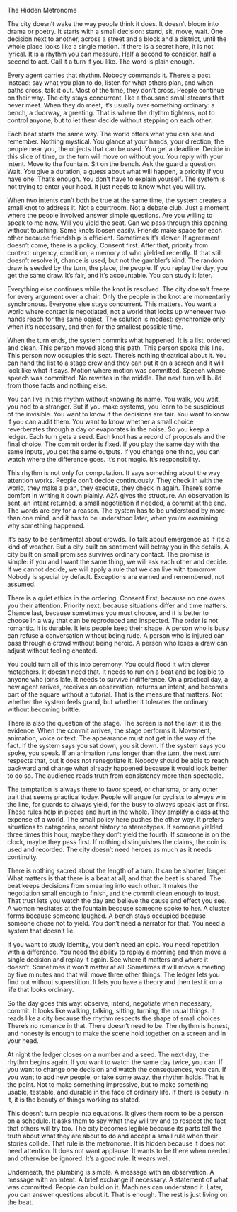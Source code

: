 The Hidden Metronome

The city doesn’t wake the way people think it does. It doesn’t bloom into drama or poetry. It starts with a small decision: stand, sit, move, wait. One decision next to another, across a street and a block and a district, until the whole place looks like a single motion. If there is a secret here, it is not lyrical. It is a rhythm you can measure. Half a second to consider, half a second to act. Call it a turn if you like. The word is plain enough.

Every agent carries that rhythm. Nobody commands it. There’s a pact instead: say what you plan to do, listen for what others plan, and when paths cross, talk it out. Most of the time, they don’t cross. People continue on their way. The city stays concurrent, like a thousand small streams that never meet. When they do meet, it’s usually over something ordinary: a bench, a doorway, a greeting. That is where the rhythm tightens, not to control anyone, but to let them decide without stepping on each other.

Each beat starts the same way. The world offers what you can see and remember. Nothing mystical. You glance at your hands, your direction, the people near you, the objects that can be used. You get a deadline. Decide in this slice of time, or the turn will move on without you. You reply with your intent. Move to the fountain. Sit on the bench. Ask the guard a question. Wait. You give a duration, a guess about what will happen, a priority if you have one. That’s enough. You don’t have to explain yourself. The system is not trying to enter your head. It just needs to know what you will try.

When two intents can’t both be true at the same time, the system creates a small knot to address it. Not a courtroom. Not a debate club. Just a moment where the people involved answer simple questions. Are you willing to speak to me now. Will you yield the seat. Can we pass through this opening without touching. Some knots loosen easily. Friends make space for each other because friendship is efficient. Sometimes it’s slower. If agreement doesn’t come, there is a policy. Consent first. After that, priority from context: urgency, condition, a memory of who yielded recently. If that still doesn’t resolve it, chance is used, but not the gambler’s kind. The random draw is seeded by the turn, the place, the people. If you replay the day, you get the same draw. It’s fair, and it’s accountable. You can study it later.

Everything else continues while the knot is resolved. The city doesn’t freeze for every argument over a chair. Only the people in the knot are momentarily synchronous. Everyone else stays concurrent. This matters. You want a world where contact is negotiated, not a world that locks up whenever two hands reach for the same object. The solution is modest: synchronize only when it’s necessary, and then for the smallest possible time.

When the turn ends, the system commits what happened. It is a list, ordered and clean. This person moved along this path. This person spoke this line. This person now occupies this seat. There’s nothing theatrical about it. You can hand the list to a stage crew and they can put it on a screen and it will look like what it says. Motion where motion was committed. Speech where speech was committed. No rewrites in the middle. The next turn will build from those facts and nothing else.

You can live in this rhythm without knowing its name. You walk, you wait, you nod to a stranger. But if you make systems, you learn to be suspicious of the invisible. You want to know if the decisions are fair. You want to know if you can audit them. You want to know whether a small choice reverberates through a day or evaporates in the noise. So you keep a ledger. Each turn gets a seed. Each knot has a record of proposals and the final choice. The commit order is fixed. If you play the same day with the same inputs, you get the same outputs. If you change one thing, you can watch where the difference goes. It’s not magic. It’s responsibility.

This rhythm is not only for computation. It says something about the way attention works. People don’t decide continuously. They check in with the world, they make a plan, they execute, they check in again. There’s some comfort in writing it down plainly. A2A gives the structure. An observation is sent, an intent returned, a small negotiation if needed, a commit at the end. The words are dry for a reason. The system has to be understood by more than one mind, and it has to be understood later, when you’re examining why something happened.

It’s easy to be sentimental about crowds. To talk about emergence as if it’s a kind of weather. But a city built on sentiment will betray you in the details. A city built on small promises survives ordinary contact. The promise is simple: if you and I want the same thing, we will ask each other and decide. If we cannot decide, we will apply a rule that we can live with tomorrow. Nobody is special by default. Exceptions are earned and remembered, not assumed.

There is a quiet ethics in the ordering. Consent first, because no one owes you their attention. Priority next, because situations differ and time matters. Chance last, because sometimes you must choose, and it is better to choose in a way that can be reproduced and inspected. The order is not romantic. It is durable. It lets people keep their shape. A person who is busy can refuse a conversation without being rude. A person who is injured can pass through a crowd without being heroic. A person who loses a draw can adjust without feeling cheated.

You could turn all of this into ceremony. You could flood it with clever metaphors. It doesn’t need that. It needs to run on a beat and be legible to anyone who joins late. It needs to survive indifference. On a practical day, a new agent arrives, receives an observation, returns an intent, and becomes part of the square without a tutorial. That is the measure that matters. Not whether the system feels grand, but whether it tolerates the ordinary without becoming brittle.

There is also the question of the stage. The screen is not the law; it is the evidence. When the commit arrives, the stage performs it. Movement, animation, voice or text. The appearance must not get in the way of the fact. If the system says you sat down, you sit down. If the system says you spoke, you speak. If an animation runs longer than the turn, the next turn respects that, but it does not renegotiate it. Nobody should be able to reach backward and change what already happened because it would look better to do so. The audience reads truth from consistency more than spectacle.

The temptation is always there to favor speed, or charisma, or any other trait that seems practical today. People will argue for cyclists to always win the line, for guards to always yield, for the busy to always speak last or first. These rules help in pieces and hurt in the whole. They amplify a class at the expense of a world. The small policy here pushes the other way. It prefers situations to categories, recent history to stereotypes. If someone yielded three times this hour, maybe they don’t yield the fourth. If someone is on the clock, maybe they pass first. If nothing distinguishes the claims, the coin is used and recorded. The city doesn’t need heroes as much as it needs continuity.

There is nothing sacred about the length of a turn. It can be shorter, longer. What matters is that there is a beat at all, and that the beat is shared. The beat keeps decisions from smearing into each other. It makes the negotiation small enough to finish, and the commit clean enough to trust. That trust lets you watch the day and believe the cause and effect you see. A woman hesitates at the fountain because someone spoke to her. A cluster forms because someone laughed. A bench stays occupied because someone chose not to yield. You don’t need a narrator for that. You need a system that doesn’t lie.

If you want to study identity, you don’t need an epic. You need repetition with a difference. You need the ability to replay a morning and then move a single decision and replay it again. See where it matters and where it doesn’t. Sometimes it won’t matter at all. Sometimes it will move a meeting by five minutes and that will move three other things. The ledger lets you find out without superstition. It lets you have a theory and then test it on a life that looks ordinary.

So the day goes this way: observe, intend, negotiate when necessary, commit. It looks like walking, talking, sitting, turning, the usual things. It reads like a city because the rhythm respects the shape of small choices. There’s no romance in that. There doesn’t need to be. The rhythm is honest, and honesty is enough to make the scene hold together on a screen and in your head.

At night the ledger closes on a number and a seed. The next day, the rhythm begins again. If you want to watch the same day twice, you can. If you want to change one decision and watch the consequences, you can. If you want to add new people, or take some away, the rhythm holds. That is the point. Not to make something impressive, but to make something usable, testable, and durable in the face of ordinary life. If there is beauty in it, it is the beauty of things working as stated.

This doesn’t turn people into equations. It gives them room to be a person on a schedule. It asks them to say what they will try and to respect the fact that others will try too. The city becomes legible because its parts tell the truth about what they are about to do and accept a small rule when their stories collide. That rule is the metronome. It is hidden because it does not need attention. It does not want applause. It wants to be there when needed and otherwise be ignored. It’s a good rule. It wears well.

Underneath, the plumbing is simple. A message with an observation. A message with an intent. A brief exchange if necessary. A statement of what was committed. People can build on it. Machines can understand it. Later, you can answer questions about it. That is enough. The rest is just living on the beat.
